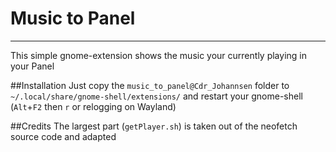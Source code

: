# Music to Panel
---
This simple gnome-extension shows the music your currently playing in your Panel

##Installation 
Just copy the `music_to_panel@Cdr_Johannsen` folder to `~/.local/share/gnome-shell/extensions/` and restart your gnome-shell
(`Alt`+`F2` then `r` or relogging on Wayland)

##Credits
The largest part (`getPlayer.sh`) is taken out of the neofetch source code and adapted
